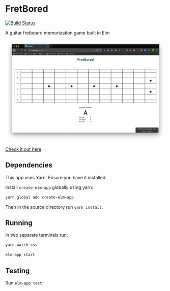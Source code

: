 # FretBored

[![Build Status](https://travis-ci.org/dkarter/fretbored-elm.svg?branch=master)](https://travis-ci.org/dkarter/fretbored-elm)

A guitar fretboard memorization game built in Elm

![screenshot](img/screenshot.png)


[Check it out here](http://fretmaster.doriankarter.com/)

## Dependencies

This app uses Yarn. Ensure you have it installed.

Install `create-elm-app` globally using yarn:

```sh
yarn global add create-elm-app
```

Then in the source directory run `yarn install`.


## Running

In two separate terminals run:

```sh
yarn watch-css
```

```sh
elm-app start
```

## Testing

Run `elm-app test`
